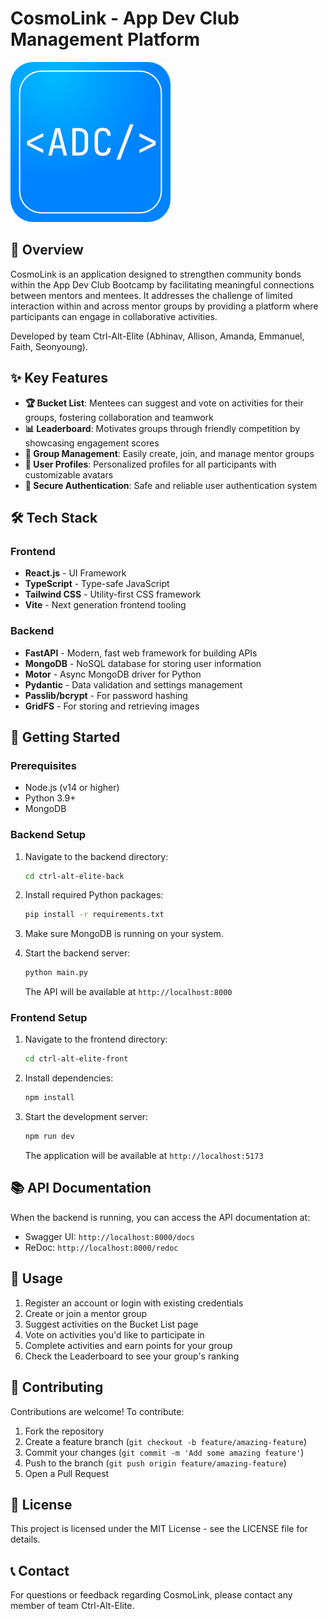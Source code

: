 # CosmoLink - App Dev Club Management Platform

![CosmoLink Logo](ctrl-alt-elite-front/public/app-dev-club-logo.png)

## 🚀 Overview

CosmoLink is an application designed to strengthen community bonds within the App Dev Club Bootcamp by facilitating meaningful connections between mentors and mentees. It addresses the challenge of limited interaction within and across mentor groups by providing a platform where participants can engage in collaborative activities.

Developed by team Ctrl-Alt-Elite (Abhinav, Allison, Amanda, Emmanuel, Faith, Seonyoung).

## ✨ Key Features

- **🏆 Bucket List**: Mentees can suggest and vote on activities for their groups, fostering collaboration and teamwork
- **📊 Leaderboard**: Motivates groups through friendly competition by showcasing engagement scores
- **👥 Group Management**: Easily create, join, and manage mentor groups
- **👤 User Profiles**: Personalized profiles for all participants with customizable avatars
- **🔐 Secure Authentication**: Safe and reliable user authentication system

## 🛠️ Tech Stack

### Frontend
- **React.js** - UI Framework
- **TypeScript** - Type-safe JavaScript
- **Tailwind CSS** - Utility-first CSS framework
- **Vite** - Next generation frontend tooling

### Backend
- **FastAPI** - Modern, fast web framework for building APIs
- **MongoDB** - NoSQL database for storing user information
- **Motor** - Async MongoDB driver for Python
- **Pydantic** - Data validation and settings management
- **Passlib/bcrypt** - For password hashing
- **GridFS** - For storing and retrieving images

## 🚦 Getting Started

### Prerequisites
- Node.js (v14 or higher)
- Python 3.9+
- MongoDB

### Backend Setup

1. Navigate to the backend directory:
   ```bash
   cd ctrl-alt-elite-back
   ```

2. Install required Python packages:
   ```bash
   pip install -r requirements.txt
   ```

3. Make sure MongoDB is running on your system.

4. Start the backend server:
   ```bash
   python main.py
   ```
   The API will be available at `http://localhost:8000`

### Frontend Setup

1. Navigate to the frontend directory:
   ```bash
   cd ctrl-alt-elite-front
   ```

2. Install dependencies:
   ```bash
   npm install
   ```

3. Start the development server:
   ```bash
   npm run dev
   ```
   The application will be available at `http://localhost:5173`

## 📚 API Documentation

When the backend is running, you can access the API documentation at:
- Swagger UI: `http://localhost:8000/docs`
- ReDoc: `http://localhost:8000/redoc`

## 🌟 Usage

1. Register an account or login with existing credentials
2. Create or join a mentor group
3. Suggest activities on the Bucket List page
4. Vote on activities you'd like to participate in
5. Complete activities and earn points for your group
6. Check the Leaderboard to see your group's ranking

## 🤝 Contributing

Contributions are welcome! To contribute:

1. Fork the repository
2. Create a feature branch (`git checkout -b feature/amazing-feature`)
3. Commit your changes (`git commit -m 'Add some amazing feature'`)
4. Push to the branch (`git push origin feature/amazing-feature`)
5. Open a Pull Request

## 📝 License

This project is licensed under the MIT License - see the LICENSE file for details.

## 📞 Contact

For questions or feedback regarding CosmoLink, please contact any member of team Ctrl-Alt-Elite. 